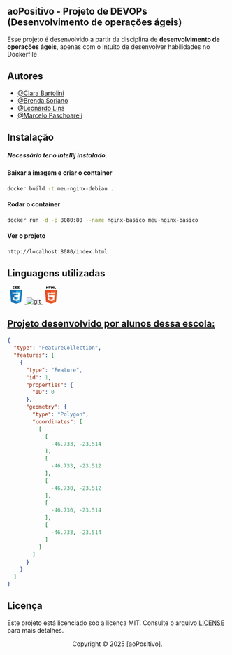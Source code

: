 
## aoPositivo - Projeto de DEVOPs (Desenvolvimento de operações ágeis)

Esse projeto é desenvolvido a partir da disciplina de __desenvolvimento de operações ágeis__, apenas com o intuito de desenvolver habilidades no Dockerfile

## Autores

- [@Clara Bartolini](https://github.com/clarabartolini) 
- [@Brenda Soriano](https://github.com/brendasoriano)
- [@Leonardo Lins](https://github.com/leonardolinsz) 
- [@Marcelo Paschoareli](https://github.com/MarceloPaschoareli) 

## Instalação

##### Necessário ter o intellij instalado.

#### Baixar a imagem e criar o container

```bash
docker build -t meu-nginx-debian . 
```

#### Rodar o container

```bash
docker run -d -p 8080:80 --name nginx-basico meu-nginx-basico
```

#### Ver o projeto

```bash
http://localhost:8080/index.html
```

## Linguagens utilizadas
<p align="left"> <a href="https://www.w3schools.com/css/" target="_blank" rel="noreferrer"> <img src="https://raw.githubusercontent.com/devicons/devicon/master/icons/css3/css3-original-wordmark.svg" alt="css3" width="40" height="40"/> </a> <a href="https://git-scm.com/" target="_blank" rel="noreferrer"> <img src="https://www.vectorlogo.zone/logos/git-scm/git-scm-icon.svg" alt="git" width="40" height="40"/> </a> <a href="https://www.w3.org/html/" target="_blank" rel="noreferrer"> <img src="https://raw.githubusercontent.com/devicons/devicon/master/icons/html5/html5-original-wordmark.svg" alt="html5" width="40" height="40"/>  </p>


## Projeto desenvolvido por alunos dessa escola:

```geojson
{
  "type": "FeatureCollection",
  "features": [
    {
      "type": "Feature",
      "id": 1,
      "properties": {
        "ID": 0
      },
      "geometry": {
        "type": "Polygon",
        "coordinates": [
          [
            [
              -46.733, -23.514
            ],
            [
              -46.733, -23.512
            ],
            [
              -46.730, -23.512
            ],
            [
              -46.730, -23.514
            ],
            [
              -46.733, -23.514
            ]
          ]
        ]
      }
    }
  ]
}
```

## Licença

Este projeto está licenciado sob a licença MIT. Consulte o arquivo [LICENSE](LICENSE) para mais detalhes.

<p align="center">
  Copyright © 2025 [aoPositivo].
</p>


